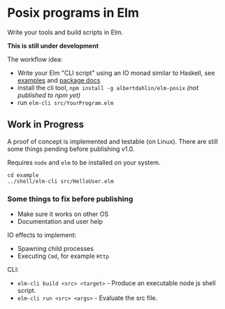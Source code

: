 # Posix programs in Elm

Write your tools and build scripts in Elm.

**This is still under development**

The workflow idea:
- Write your Elm "CLI script" using an IO monad similar to Haskell, see [examples](https://github.com/albertdahlin/elm-posix/tree/master/example/src) and [package docs](https://elm-doc-preview.netlify.app/?repo=albertdahlin/elm-posix)
- install the cli tool, `npm install -g albertdahlin/elm-posix` *(not published to npm yet)*
- run `elm-cli src/YourProgram.elm`

## Work in Progress

A proof of concept is implemented and testable (on Linux).
There are still some things pending before publishing v1.0.

Requires `node` and `elm` to be installed on your system.
```
cd example
../shell/elm-cli src/HelloUser.elm
```

### Some things to fix before publishing

- Make sure it works on other OS
- Documentation and user help

IO effects to implement:
- Spawning child processes
- Executing `Cmd`, for example `Http`

CLI:
- `elm-cli build <src> <target>` - Produce an executable node js shell script.
- `elm-cli run <src> <args>` - Evaluate the src file.
